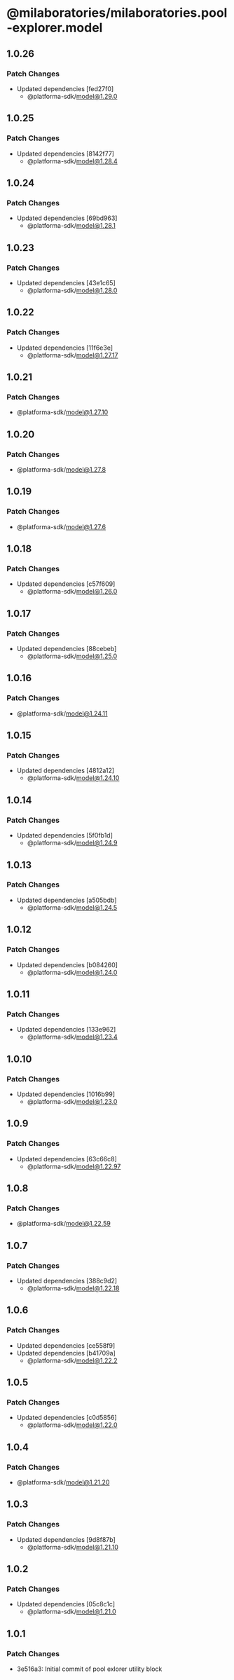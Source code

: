 # @milaboratories/milaboratories.pool-explorer.model

## 1.0.26

### Patch Changes

- Updated dependencies [fed27f0]
  - @platforma-sdk/model@1.29.0

## 1.0.25

### Patch Changes

- Updated dependencies [8142f77]
  - @platforma-sdk/model@1.28.4

## 1.0.24

### Patch Changes

- Updated dependencies [69bd963]
  - @platforma-sdk/model@1.28.1

## 1.0.23

### Patch Changes

- Updated dependencies [43e1c65]
  - @platforma-sdk/model@1.28.0

## 1.0.22

### Patch Changes

- Updated dependencies [11f6e3e]
  - @platforma-sdk/model@1.27.17

## 1.0.21

### Patch Changes

- @platforma-sdk/model@1.27.10

## 1.0.20

### Patch Changes

- @platforma-sdk/model@1.27.8

## 1.0.19

### Patch Changes

- @platforma-sdk/model@1.27.6

## 1.0.18

### Patch Changes

- Updated dependencies [c57f609]
  - @platforma-sdk/model@1.26.0

## 1.0.17

### Patch Changes

- Updated dependencies [88cebeb]
  - @platforma-sdk/model@1.25.0

## 1.0.16

### Patch Changes

- @platforma-sdk/model@1.24.11

## 1.0.15

### Patch Changes

- Updated dependencies [4812a12]
  - @platforma-sdk/model@1.24.10

## 1.0.14

### Patch Changes

- Updated dependencies [5f0fb1d]
  - @platforma-sdk/model@1.24.9

## 1.0.13

### Patch Changes

- Updated dependencies [a505bdb]
  - @platforma-sdk/model@1.24.5

## 1.0.12

### Patch Changes

- Updated dependencies [b084260]
  - @platforma-sdk/model@1.24.0

## 1.0.11

### Patch Changes

- Updated dependencies [133e962]
  - @platforma-sdk/model@1.23.4

## 1.0.10

### Patch Changes

- Updated dependencies [1016b99]
  - @platforma-sdk/model@1.23.0

## 1.0.9

### Patch Changes

- Updated dependencies [63c66c8]
  - @platforma-sdk/model@1.22.97

## 1.0.8

### Patch Changes

- @platforma-sdk/model@1.22.59

## 1.0.7

### Patch Changes

- Updated dependencies [388c9d2]
  - @platforma-sdk/model@1.22.18

## 1.0.6

### Patch Changes

- Updated dependencies [ce558f9]
- Updated dependencies [b41709a]
  - @platforma-sdk/model@1.22.2

## 1.0.5

### Patch Changes

- Updated dependencies [c0d5856]
  - @platforma-sdk/model@1.22.0

## 1.0.4

### Patch Changes

- @platforma-sdk/model@1.21.20

## 1.0.3

### Patch Changes

- Updated dependencies [9d8f87b]
  - @platforma-sdk/model@1.21.10

## 1.0.2

### Patch Changes

- Updated dependencies [05c8c1c]
  - @platforma-sdk/model@1.21.0

## 1.0.1

### Patch Changes

- 3e516a3: Initial commit of pool exlorer utility block
